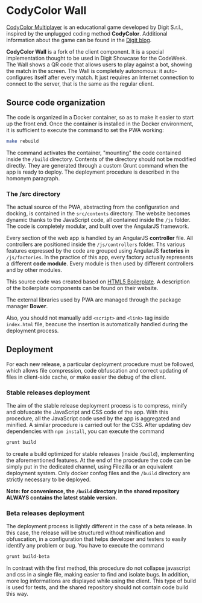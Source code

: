 # CodyColor Wall

[CodyColor Multiplayer](https://codycolor.codemooc.net/#!/) is an educational game developed by Digit S.r.l., inspired by the unplugged coding method **CodyColor**. Additional information about the game can be found in the [Digit blog](https://digit.srl/codycolor-multiplayer-learn-by-having-fun/).

**CodyColor Wall** is a fork of the client component. It is a special implementation thought to be used in Digit Showcase for the CodeWeek. The Wall shows a QR code that allows users to play against a bot, showing the match in the screen. The Wall is completely autonomous: it auto-configures itself after every match. It just requires an Internet connection to connect to the server, that is the same as the regular client.

## Source code organization

The code is organized in a Docker container, so as to make it easier to start up the front end. Once the container is installed in the Docker environment, it is sufficient to execute the command to set the PWA working:

```bash
make rebuild
```
The command activates the container, "mounting" the code contained inside the ```/build``` directory. Contents of the directory should not be modified directly. They are generated through a custom Grunt command when the app is ready to deploy. The deployment procedure is described in the homonym paragraph.

### The /src directory

The actual source of the PWA, abstracting from the configuration and docking, is contained in the ``src/contents`` directory. The website becomes dynamic thanks to the JavaScript code, all contained inside the ```/js``` folder. The code is completely modular, and built over the AngularJS framework.

Every section of the web app is handled by an AngularJS **controller** file. All controllers are positioned inside the ```/js/controllers``` folder. Ths various features expressed by the code are grouped using AngularJS **factories** in ```/js/factories```. In the practice of this app, every factory actually represents a different **code module**. Every module is then used by different controllers and by other modules.

This source code was created based on [HTML5 Boilerplate](https://html5boilerplate.com/). A description of the boilerplate components can be found on their website.

The external libraries used by PWA are managed through the package manager **Bower**.

Also, you should not manually add ```<script>``` and ```<link>``` tag inside ```index.html``` file, beacuse the insertion is automatically handled during the deployment process.


## Deployment

For each new release, a particular deployment procedure must be followed, which allows file compression, code obfuscation and correct updating of files in client-side cache, or make easier the debug of the client.

### Stable releases deployment

The aim of the stable release deployment process is to compress, minify and obfuscate the JavaScript and CSS code of the app. With this procedure, all the JavaScript code used by the app is aggregated and minified. A similar procedure is carried out for the CSS. After updating dev dependencies with ```npm install```, you can execute the command

```bash
grunt build
```

to create a build optimized for stable releases (inside ```/build```), implementing the aforementioned features. At the end of the procedure the code can be simply put in the dedicated channel, using Filezilla or an equivalent deployment system. Only docker confog files and the ```/build``` directory are strictly necessary to be deployed.

**Note: for convenience, the ```/build``` directory in the shared repository ALWAYS contains the latest stable version.**


### Beta releases deployment

The deployment process is lightly different in the case of a beta release. In this case, the release will be structured without minification and obfuscation, in a configuration that helps developer and testers to easily identify any problem or bug. You have to execute the command

```bash
grunt build-beta
```

In contrast with the first method, this procedure do not collapse javascript and css in a single file, making easier to find and isolate bugs. In addition, more log informations are displayed while using the client. This type of build is used for tests, and the shared repository should not contain code build this way.